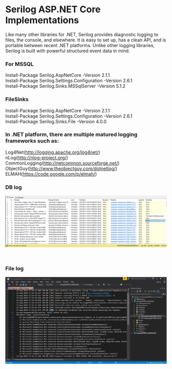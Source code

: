 # Serilog ASP.NET Core Implementations
Like many other libraries for .NET, Serilog provides diagnostic logging to files, the console, and elsewhere. It is easy to set up, has a clean API, and is portable between recent .NET platforms.  Unlike other logging libraries, Serilog is built with powerful structured event data in mind.  <br />



### For MSSQL
Install-Package Serilog.AspNetCore -Version 2.1.1  <br />
Install-Package Serilog.Settings.Configuration -Version 2.6.1  <br />
Install-Package Serilog.Sinks.MSSqlServer -Version 5.1.2 <br />


### FileSinks
Install-Package Serilog.AspNetCore -Version 2.1.1  <br />
Install-Package Serilog.Settings.Configuration -Version 2.6.1   <br />
Install-Package Serilog.Sinks.File -Version 4.0.0 <br />




### In .NET platform, there are multiple matured logging frameworks such as:
Log4Net(http://logging.apache.org/log4net/)   <br />
nLog(http://nlog-project.org/)    <br />
CommonLogging(http://netcommon.sourceforge.net/)   <br />
ObjectGuy(http://www.theobjectguy.com/dotnetlog/)   <br />
ELMAH(https://code.google.com/p/elmah/)  <br />



### DB log
![DB log](https://github.com/shahedbd/SerilogASPNETCore/blob/master/Sln.SerilogASPNETCore/SerilogASPNETCoreMSSQLDB/ProjectNotes/Resources/MSSQLDBLogs.png)


<br />

### File log
![File log](https://github.com/shahedbd/SerilogASPNETCore/blob/master/Sln.SerilogASPNETCore/SerilogASPNETCoreMSSQLDB/ProjectNotes/Resources/TextFileLogs.png)
